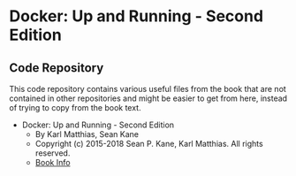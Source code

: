# Docker: Up and Running - Second Edition
## Code Repository

This code repository contains various useful files from the book that are not contained in other repositories and might be easier to get from here, instead of trying to copy from the book text.

* Docker: Up and Running - Second Edition
   * By Karl Matthias, Sean Kane
   * Copyright (c) 2015-2018 Sean P. Kane, Karl Matthias. All rights reserved.
   * [Book Info](http://shop.oreilly.com/product/0636920153566.do)

